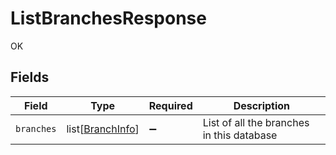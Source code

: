 # ListBranchesResponse

OK


## Fields

| Field                                                 | Type                                                  | Required                                              | Description                                           |
| ----------------------------------------------------- | ----------------------------------------------------- | ----------------------------------------------------- | ----------------------------------------------------- |
| `branches`                                            | list[[BranchInfo](../../models/shared/branchinfo.md)] | :heavy_minus_sign:                                    | List of all the branches in this database             |